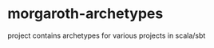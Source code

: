 morgaroth-archetypes
====================

project contains archetypes for various projects in scala/sbt
